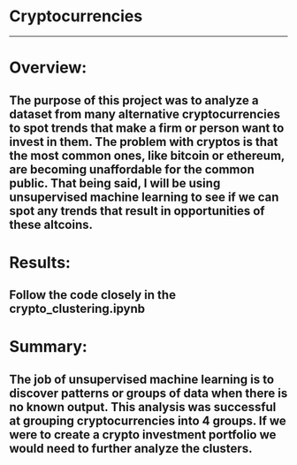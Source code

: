 # Cryptocurrencies
-----------------------------------------------------------
# Overview:
## The purpose of this project was to analyze a dataset from many alternative cryptocurrencies to spot trends that make a firm or person want to invest in them. The problem with cryptos is that the most common ones, like bitcoin or ethereum, are becoming unaffordable for the common public. That being said, I will be using unsupervised machine learning to see if we can spot any trends that result in opportunities of these altcoins.

# Results:
## Follow the code closely in the crypto_clustering.ipynb

# Summary:
## The job of unsupervised machine learning is to discover patterns or groups of data when there is no known output. This analysis was successful at grouping cryptocurrencies into 4 groups. If we were to create a crypto investment portfolio we would need to further analyze the clusters.
